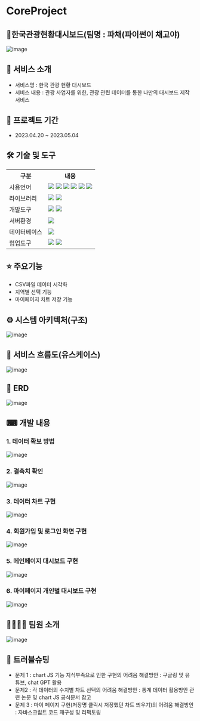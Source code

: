# CoreProject
## 🔗한국관광현황대시보드(팀명 : 파채(파이썬이 채고야)
![image](https://user-images.githubusercontent.com/122069364/236148720-324152f6-eb7f-4378-b865-625e04a3f25a.png)

## 📜 서비스 소개
- 서비스명 : 한국 관광 현황 대시보드
- 서비스 내용 : 관광 사업자를 위한, 관광 관련 데이터를 통한 나만의 대시보드 제작 서비스

## 📅 프로젝트 기간
- 2023.04.20 ~ 2023.05.04

## 🛠 기술 및 도구
<table>
    <tr>
        <th>구분</th>
        <th>내용</th>
    </tr>
    <tr>
        <td>사용언어</td>
        <td>
            <img src="https://img.shields.io/badge/Java-007396?style=for-the-badge&logo=java&logoColor=white"/>
            <img src="https://img.shields.io/badge/HTML5-E34F26?style=for-the-badge&logo=HTML5&logoColor=white"/>
            <img src="https://img.shields.io/badge/CSS3-1572B6?style=for-the-badge&logo=CSS3&logoColor=white"/>
            <img src="https://img.shields.io/badge/JavaScript-F7DF1E?style=for-the-badge&logo=JavaScript&logoColor=white"/>
            <img src="https://img.shields.io/badge/Python-A22846?style=for-the-badge&logo=Python&logoColor=white"/>
            <img src="https://img.shields.io/badge/jsp/servlet-2C2255?style=for-the-badge&logo=jsp/servlet&logoColor=white"/>
        </td>
    </tr>
    <tr>
        <td>라이브러리</td>
        <td>
            <img src="https://img.shields.io/badge/BootStrap-7952B3?style=for-the-badge&logo=BootStrap&logoColor=white"/>
            <img src="https://img.shields.io/badge/Chart.js-FFCD00?style=for-the-badge&logo=Chart.js&logoColor=white"/>
        </td>
    </tr>
    <tr>
        <td>개발도구</td>
        <td>
            <img src="https://img.shields.io/badge/Eclipse-2C2255?style=for-the-badge&logo=Eclipse&logoColor=white"/>
            <img src="https://img.shields.io/badge/VSCode-007ACC?style=for-the-badge&logo=VisualStudioCode&logoColor=white"/>
        </td>
    </tr>
    <tr>
        <td>서버환경</td>
        <td>
            <img src="https://img.shields.io/badge/Apache Tomcat-D22128?style=for-the-badge&logo=Apache Tomcat&logoColor=white"/>
        </td>
    </tr>
    <tr>
        <td>데이터베이스</td>
        <td>
            <img src="https://img.shields.io/badge/Oracle 11g-F80000?style=for-the-badge&logo=Oracle&logoColor=white"/>
        </td>
    </tr>
    <tr>
        <td>협업도구</td>
        <td>
            <img src="https://img.shields.io/badge/Git-F05032?style=for-the-badge&logo=Git&logoColor=white"/>
            <img src="https://img.shields.io/badge/GitHub-181717?style=for-the-badge&logo=GitHub&logoColor=white"/>
        </td>
    </tr>
</table>

## ⭐ 주요기능
- CSV파일 데이터 시각화
- 지역별 선택 기능
- 마이페이지 차트 저장 기능

## ⚙ 시스템 아키텍처(구조)
![image](https://user-images.githubusercontent.com/122069364/236710392-c19f524f-46d9-47d1-a730-c4983ff22e04.png)

## 📌 서비스 흐름도(유스케이스)
![image](https://user-images.githubusercontent.com/122069364/236710560-716a8a76-1db6-469d-8b2b-9d9f9d2c976c.png)

## 📌 ERD
![image](https://user-images.githubusercontent.com/122069364/236710611-2f391930-233b-4c9e-97cc-922c41047b50.png)

## ⌨ 개발 내용
### 1. 데이터 확보 방법
![image](https://user-images.githubusercontent.com/122069364/236710795-95d1230b-f441-4cbb-8f06-0516b75973d0.png)
### 2. 결측치 확인
![image](https://user-images.githubusercontent.com/122069364/236710861-dc31521e-c0ae-49d0-b78b-76f572cd017f.png)
### 3. 데이터 차트 구현
![image](https://user-images.githubusercontent.com/122069364/236710932-2fc21692-12d7-43be-9d21-260dc7124d9d.png)
### 4. 회원가입 및 로그인 화면 구현
![image](https://user-images.githubusercontent.com/122069364/236711038-556e7193-8d11-46d0-adc8-9af6a28fbc1f.png)
### 5. 메인페이지 대시보드 구현
![image](https://user-images.githubusercontent.com/122069364/236710969-86500522-d1b0-4d5e-95a0-f8eae9ebdaa0.png)
### 6. 마이페이지 개인별 대시보드 구현
![image](https://user-images.githubusercontent.com/122069364/236711130-dca0c03d-fa1b-4d2b-9cd6-1514fc5d39c7.png)

## 👨‍👨‍👧‍👦 팀원 소개
![image](https://user-images.githubusercontent.com/122069364/236711273-d63060c5-8ae5-4790-9521-ad547dad8994.png)

## 🏀 트러블슈팅
- 문제 1 : chart JS 기능 지식부족으로 인한 구현의 어려움
  해결방안 : 구글링 및 유튜브, chat GPT 활용
- 문제2 : 각 데이터의 수치별 차트 선택의 어려움
  해결방안 : 통계 데이터 활용방안 관련 논문 및 chart JS 공식문서 참고
- 문제 3 : 마이 페이지 구현(저장명 클릭시 저장했던 차트 띄우기)의 어려움
  해결방안 : 자바스크립트 코드 재구성 및 리팩토링
